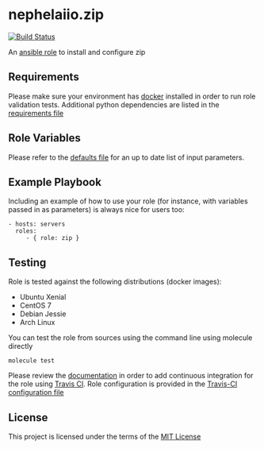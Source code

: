 nephelaiio.zip
=========

[![Build Status](https://travis-ci.org/nephelaiio/ansible-role-zip.svg?branch=master)](https://travis-ci.org/nephelaiio/ansible-role-zip)

An [ansible role](https://galaxy.ansible.com/nephelaiio/zip) to install and configure zip

Requirements
------------

Please make sure your environment has [docker](https://www.docker.com) installed in order to run role validation tests. Additional python dependencies are listed in the [requirements file](/requirements.txt)

Role Variables
--------------

Please refer to the [defaults file](/defaults/main.yml) for an up to date list of input parameters.

Example Playbook
----------------

Including an example of how to use your role (for instance, with variables passed in as parameters) is always nice for users too:

    - hosts: servers
      roles:
         - { role: zip }


Testing
-------

Role is tested against the following distributions (docker images):
  * Ubuntu Xenial
  * CentOS 7
  * Debian Jessie
  * Arch Linux

You can test the role from sources using the command line using molecule directly
```
molecule test
```
Please review the [documentation](http://docs.ansible.com/ansible/galaxy.html#setup-travis-integrations) in order to add continuous integration for the role using [Travis CI](https://travis-ci.org). Role configuration is provided in the [Travis-CI configuration file](/travis.yml)

License
-------

This project is licensed under the terms of the [MIT License](/LICENSE)
